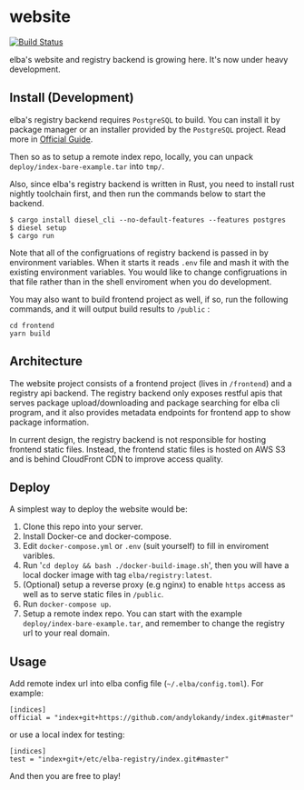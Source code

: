 # website

[![Build Status](https://travis-ci.com/elba/website.svg?branch=master)](https://travis-ci.com/elba/website)

elba's website and registry backend is growing here. It's now under heavy development.

## Install (Development)

elba's registry backend requires `PostgreSQL` to build. You can install it by package manager or an installer provided by the `PostgreSQL` project. Read more in [Official Guide](https://www.postgresql.org/download/).

Then so as to setup a remote index repo, locally, you can unpack `deploy/index-bare-example.tar` into `tmp/`.

Also, since elba's registry backend is written in Rust, you need to install rust nightly toolchain first, and then run the commands below to start the backend.

```
$ cargo install diesel_cli --no-default-features --features postgres
$ diesel setup
$ cargo run
```

Note that all of the configruations of registry backend is passed in by environment variables. When it starts it reads `.env` file and mash it with the existing environment variables. You would like to change configruations in that file rather than in the shell enviroment when you do development.

You may also want to build frontend project as well, if so, run the following commands, and it will output build results to `/public` :

```
cd frontend
yarn build
```

## Architecture

The website project consists of a frontend project (lives in `/frontend`) and a registry api backend. The registry backend only exposes restful apis that serves package upload/downloading and package searching for elba cli program, and it also provides metadata endpoints for frontend app to show package information. 

In current design, the registry backend is not responsible for hosting frontend static files. Instead, the frontend static files is hosted on AWS S3 and is behind CloudFront CDN to improve access quality.

## Deploy

A simplest way to deploy the website would be:

1. Clone this repo into your server.
2. Install Docker-ce and docker-compose.
3. Edit `docker-compose.yml` or `.env` (suit yourself) to fill in enviroment varibles.
4. Run '`cd deploy && bash ./docker-build-image.sh`', then you will have a local docker image with tag `elba/registry:latest`.
5. (Optional) setup a reverse proxy (e.g nginx) to enable `https` access as well as to serve static files in `/public`.
6. Run `docker-compose up`.
7. Setup a remote index repo. You can start with the example `deploy/index-bare-example.tar`, and remember to change the registry url to your real domain.

## Usage

Add remote index url into elba config file (`~/.elba/config.toml`). For example:

```
[indices]
official = "index+git+https://github.com/andylokandy/index.git#master"
```

or use a local index for testing:

```
[indices]
test = "index+git+/etc/elba-registry/index.git#master"
```

And then you are free to play!